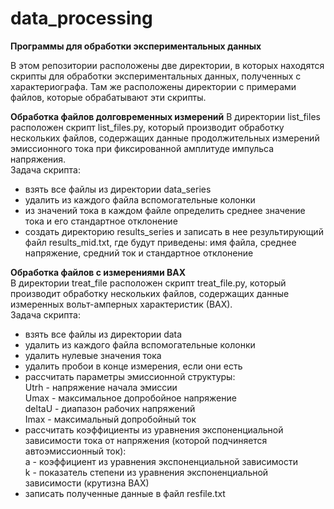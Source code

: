 # data_processing
**Программы для обработки экспериментальных данных**   

В этом репозитории расположены две директории, в которых находятся скрипты для обработки экспериментальных данных, полученных с характериографа. Там же расположены директории с примерами файлов, которые обрабатывают эти скрипты.  

**Обработка файлов долговременных измерений**
В директории list_files расположен скрипт list_files.py, который производит обработку нескольких файлов, содержащих данные продолжительных измерений эмиссионного тока при фиксированной амплитуде импульса напряжения.  
Задача скрипта:
- взять все файлы из директории data_series
- удалить из каждого файла вспомогательные колонки
- из значений тока в каждом файле определить среднее значение тока и его стандартное отклонение
- создать директорию results_series и записать в нее результирующий файл results_mid.txt, где будут приведены: имя файла, среднее напряжение, средний ток и стандартное отклонение

**Обработка файлов с измерениями ВАХ**   
В директории treat_file расположен скрипт treat_file.py, который производит обработку нескольких файлов, содержащих данные измеренных вольт-амперных характеристик (ВАХ).  
Задача скрипта:
- взять все файлы из директории data
- удалить из каждого файла вспомогательные колонки
- удалить нулевые значения тока
- удалить пробои в конце измерения, если они есть
- рассчитать параметры эмиссионной структуры:   
    Utrh - напряжение начала эмиссии   
		Umax - максимальное допробойное напряжение  
		deltaU - диапазон рабочих напряжений    
		Imax - максимальный допробойный ток
- рассчитать коэффициенты из уравнения экспоненциальной зависимости тока от напряжения (которой подчиняется автоэмиссионный ток):     
    a - коэффициент из уравнения экспоненциальной зависимости   
		k - показатель степени из уравнения экспоненциальной зависимости (крутизна ВАХ)
- записать полученные данные в файл resfile.txt  
